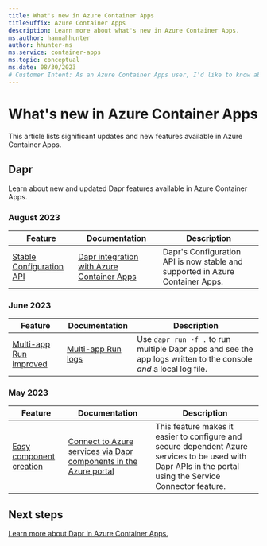 ```yaml
---
title: What's new in Azure Container Apps
titleSuffix: Azure Container Apps
description: Learn more about what's new in Azure Container Apps.
ms.author: hannahhunter
author: hhunter-ms
ms.service: container-apps
ms.topic: conceptual
ms.date: 08/30/2023
# Customer Intent: As an Azure Container Apps user, I'd like to know about new and improved features in Azure Container Apps. 
---
```


# What's new in Azure Container Apps

This article lists significant updates and new features available in Azure Container Apps.

## Dapr

Learn about new and updated Dapr features available in Azure Container Apps.

### August 2023 

| Feature | Documentation | Description |
| ------- | ------------- | ----------- |
| [Stable Configuration API](https://docs.dapr.io/developing-applications/building-blocks/configuration/) | [Dapr integration with Azure Container Apps](./dapr-overview.md) | Dapr's Configuration API is now stable and supported in Azure Container Apps. |

### June 2023

| Feature | Documentation | Description |
| ------- | ------------- | ----------- |
| [Multi-app Run improved](https://docs.dapr.io/developing-applications/local-development/multi-app-dapr-run) | [Multi-app Run logs](https://docs.dapr.io/developing-applications/local-development/multi-app-dapr-run/multi-app-overview/#logs) | Use `dapr run -f .` to run multiple Dapr apps and see the app logs written to the console _and_ a local log file. |

### May 2023

| Feature | Documentation | Description |
| ------- | ------------- | ----------- |
| [Easy component creation](./dapr-component-connection.md) | [Connect to Azure services via Dapr components in the Azure portal](./dapr-component-connection.md) | This feature makes it easier to configure and secure dependent Azure services to be used with Dapr APIs in the portal using the Service Connector feature. |


## Next steps

[Learn more about Dapr in Azure Container Apps.](./dapr-overview.md)